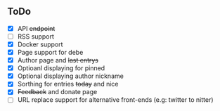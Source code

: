 ## ToDo
- [x] API ~~endpoint~~
- [ ] RSS support
- [x] Docker support
- [x] Page support for debe
- [x] Author page and ~~last entrys~~
- [x] Optioanl displaying for pinned
- [x] Optional displaying author nickname
- [x] Sorthing for entries ~~today~~ and nice
- [x] ~~Feedback~~ and donate page
- [ ] URL replace support for alternative front-ends (e.g: twitter to nitter)
